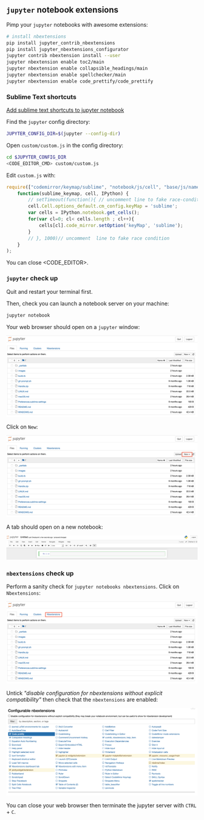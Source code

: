 ## `jupyter` notebook extensions

Pimp your `jupyter` notebooks with awesome extensions:

```bash
# install nbextensions
pip install jupyter_contrib_nbextensions
pip install jupyter_nbextensions_configurator
jupyter contrib nbextension install --user
jupyter nbextension enable toc2/main
jupyter nbextension enable collapsible_headings/main
jupyter nbextension enable spellchecker/main
jupyter nbextension enable code_prettify/code_prettify
```

### Sublime Text shortcuts

[Add sublime text shortcuts to jupyter notebook](http://blog.rtwilson.com/how-to-get-sublime-text-style-editing-in-the-ipythonjupyter-notebook/)

Find the `jupyter` config directory:
``` bash
JUPYTER_CONFIG_DIR=$(jupyter --config-dir)
```

Open `custom/custom.js` in the config directory:
```bash
cd $JUPYTER_CONFIG_DIR
<CODE_EDITOR_CMD> custom/custom.js
```
Edit `custom.js` with:
``` js
require(["codemirror/keymap/sublime", "notebook/js/cell", "base/js/namespace"],
    function(sublime_keymap, cell, IPython) {
        // setTimeout(function(){ // uncomment line to fake race-condition
        cell.Cell.options_default.cm_config.keyMap = 'sublime';
        var cells = IPython.notebook.get_cells();
        for(var cl=0; cl< cells.length ; cl++){
            cells[cl].code_mirror.setOption('keyMap', 'sublime');
        }
        // }, 1000)// uncomment  line to fake race condition
    }
);
```

You can close <CODE_EDITOR>.

### `jupyter` check up
Quit and restart your terminal first.

Then, check you can launch a notebook server on your machine:
```bash
jupyter notebook
```
Your web browser should open on a `jupyter` window:

![jupyter.png](images/jupyter.png)

Click on `New`:

![jupyter_new.png](images/jupyter_new.png)

A tab should open on a new notebook:

![jupyter_notebook.png](images/jupyter_notebook.png)

### `nbextensions` check up

Perform a sanity check for `jupyter notebooks nbextensions`. Click on `Nbextensions`:

![jupyter_nbextensions.png](images/jupyter_nbextensions.png)

Untick _"disable configuration for nbextensions without explicit compatibility"_ then check that the `nbextensions` are enabled:

![nbextensions.png](images/nbextensions.png)

You can close your web browser then terminate the jupyter server with `CTRL` + `C`.

